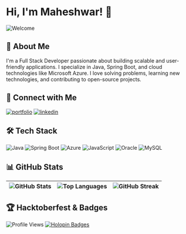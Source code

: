 # Hi, I'm Maheshwar! 👋

![Welcome](https://readme-typing-svg.herokuapp.com?size=22&duration=4000&color=F70000&lines=Full+Stack+Developer;Java+Spring+Boot+Enthusiast;Cloud+Learner)

## 🚀 About Me
I'm a Full Stack Developer passionate about building scalable and user-friendly applications. I specialize in Java, Spring Boot, and cloud technologies like Microsoft Azure. I love solving problems, learning new technologies, and contributing to open-source projects.

## 🔗 Connect with Me
[![portfolio](https://img.shields.io/badge/my_portfolio-000?style=for-the-badge&logo=ko-fi&logoColor=white)](https://maheshwar.tech)
[![linkedin](https://img.shields.io/badge/linkedin-0A66C2?style=for-the-badge&logo=linkedin&logoColor=white)](https://www.linkedin.com/in/maheshwar04/)

## 🛠 Tech Stack
![Java](https://img.shields.io/badge/Java-ED8B00?style=for-the-badge&logo=java&logoColor=white)
![Spring Boot](https://img.shields.io/badge/Spring%20Boot-6DB33F?style=for-the-badge&logo=springboot&logoColor=white)
![Azure](https://img.shields.io/badge/Microsoft%20Azure-0078D4?style=for-the-badge&logo=microsoftazure&logoColor=white)
![JavaScript](https://img.shields.io/badge/JavaScript-F7DF1E?style=for-the-badge&logo=javascript&logoColor=black)
![Oracle](https://img.shields.io/badge/Oracle-F80000?style=for-the-badge&logo=oracle&logoColor=white)
![MySQL](https://img.shields.io/badge/MySQL-4479A1?style=for-the-badge&logo=mysql&logoColor=white)

## 📊 GitHub Stats

| ![GitHub Stats](https://github-readme-stats-sigma-five.vercel.app/api?username=maheshwar04&show_icons=true&theme=radical) | ![Top Languages](https://github-readme-stats-sigma-five.vercel.app/api/top-langs/?username=maheshwar04&layout=compact&theme=radical) | ![GitHub Streak](https://streak-stats.demolab.com/?user=maheshwar04&theme=radical) |
| --- | --- | --- |

## 🏆 Hacktoberfest & Badges
![Profile Views](https://komarev.com/ghpvc/?username=maheshwar04)
[![Holopin Badges](https://holopin.me/maheshwar04)](https://holopin.io/@maheshwar04#badges)
